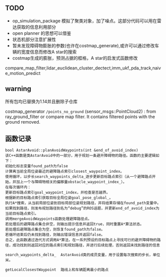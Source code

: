 
## TODO

- op_simulation_package 模拟了聚类对象，加了噪点。这部分代码可以用在雷达获取的信息利用部分
- open planner 的思想可以借鉴
- 状态机部分注意扩展性
- 暂未发现障碍物膨胀的参数(也许在costmap_generate),或许可以通过修改车辆的宽度信息而修改A star的搜索
- costmap生成的膨胀，预测占据的框格，A star的启发式函数修改

compare_map_filter,lidar_euclidean_cluster_dectect,imm_ukf_pda_track,naive_motion_predict

## warning

所有包均已替换为1.14并且删除子仓库

costmap_generator `/points_no_ground` (sensor_msgs::PointCloud2) : from ray_ground_filter or compare map filter. It contains filtered points with the ground removed.

## 函数记录

```
bool AstarAvoid::planAvoidWaypoints(int &end_of_avoid_index)
该C++函数是类AstarAvoid中的一部分，用于规划一条避开障碍物的路径。函数的主要逻辑如下：
初始化标志变量found_path为false
计算离当前全局位姿最近的避障路点索引closest_waypoint_index。
使用循环，以步长search_waypoints_delta_逐步更新目标路点索引（从一个避障路点开始，并加上一个与障碍物相关的偏移量obstacle_waypoint_index_）。
在每次循环内：
更新目标路点索引goal_waypoint_index，并检查是否越界。
根据新的目标路点索引获取目标全局位姿goal_pose_global_。
执行A*搜索，从当前局部位姿到目标局部位姿规划路径，并将结果存储在found_path变量中。
如果找到路径，则发布规划路径到名为“debug”的ROS话题，并更新end_of_avoid_index为当前目标路点索引。
调用mergeAvoidWaypoints函数处理避障路径点。
若处理后的避障路点集合非空，则输出提示信息并返回true，同时重置A*算法状态。
若处理后避障路点集合为空，则恢复found_path为false。
若循环结束后仍未找到路径，则输出错误信息并返回false。
总之，此函数通过迭代方式调用A*算法，在一系列预设的目标路点上寻找可行的避开障碍物的路径，成功找到则返回对应的路点索引和规划路径，并进行后续处理，否则返回未找到路径的信息
```

```
search_waypoints_delta_  AstarAvoid类的成员变量，用于设置每次搜索的步长，单位米。
```

``getLocalClosestWaypoint  路线上和车辆距离最小的路点``
